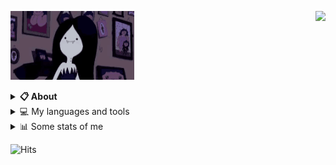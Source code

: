 <a href="https://discord.com/users/876264941399719956"><img align="right" src="https://lanyard-profile-readme.vercel.app/api/876264941399719956?bg=00000000" /></a>

<a href="https://pxseu.com/"><img src="./assets/logo.gif" height="110" /></a>
<details>
  <summary><b>📋 About</b></summary>

  > hey there \
  > 17y / 🇦🇷. \
  
  [🕊 twitter](https://twitter.com/abrilkjj 'twitter')
  [⚙ discord](https://discord.gg/GtABQ4PyjQ 'ds')
  [🌐 website](https://github.com/abisrc 'website soon :c')
</details>

<details>
  <summary>💻 My languages and tools</summary>
 
 > I usually work with:
 
 <code><img height="20" src="https://raw.githubusercontent.com/github/explore/80688e429a7d4ef2fca1e82350fe8e3517d3494d/topics/javascript/javascript.png"></code>
 <code><img height="20" src="https://raw.githubusercontent.com/github/explore/80688e429a7d4ef2fca1e82350fe8e3517d3494d/topics/nodejs/nodejs.png"></code>
 <code><img height="20" src="https://raw.githubusercontent.com/github/explore/80688e429a7d4ef2fca1e82350fe8e3517d3494d/topics/python/python.png"></code>
 <code><img height="20" src="https://raw.githubusercontent.com/github/explore/80688e429a7d4ef2fca1e82350fe8e3517d3494d/topics/html/html.png"></code>
 <code><img height="20" src="https://raw.githubusercontent.com/github/explore/80688e429a7d4ef2fca1e82350fe8e3517d3494d/topics/git/git.png"></code>
 
> And improving even more in other things!
  
</details>

<details>
  <summary>📊 Some stats of me</summary>
  
  
![My github stats!](https://github-readme-stats.vercel.app/api?username=abisrc&show_icons=true&custom_title=My%20Github%20Stats:&line_height=33&include_all_commits=true&bg_color=00000000&title_color=00CCAA&text_color=dddddd&hide_border=true&hide_title=true#gh-dark-mode-only) \
![My top langauges](https://github-readme-stats.vercel.app/api/top-langs?username=abisrc&show_icons=true&layout=compact&card_width=645&bg_color=00000000&title_color=00CCAA&text_color=dddddd&hide_border=true&hide_title=true#gh-dark-mode-only)


</details>



![Hits](https://hits-app.vercel.app/hits?url=https://github.com/abisrc&label=views&bgRight=ff69b4)

